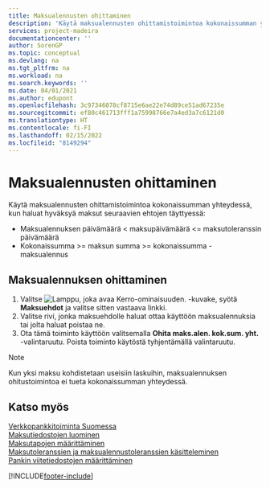```yaml
---
title: Maksualennusten ohittaminen
description: 'Käytä maksualennusten ohittamistoimintoa kokonaissumman yhteydessä, kun haluat hyväksyä maksut seuraavien ehtojen täyttyessä:'
services: project-madeira
documentationcenter: ''
author: SorenGP
ms.topic: conceptual
ms.devlang: na
ms.tgt_pltfrm: na
ms.workload: na
ms.search.keywords: ''
ms.date: 04/01/2021
ms.author: edupont
ms.openlocfilehash: 3c97346078cf8715e6ae22e74d89ce51ad67235e
ms.sourcegitcommit: ef80c461713fff1a75998766e7a4ed3a7c6121d0
ms.translationtype: HT
ms.contentlocale: fi-FI
ms.lasthandoff: 02/15/2022
ms.locfileid: "8149294"
---
```

# <a name="disregard-payment-discounts"></a>Maksualennusten ohittaminen
Käytä maksualennusten ohittamistoimintoa kokonaissumman yhteydessä, kun haluat hyväksyä maksut seuraavien ehtojen täyttyessä:  

- Maksualennuksen päivämäärä < maksupäivämäärä <= maksutoleranssin päivämäärä  
- Kokonaissumma >= maksun summa >= kokonaissumma - maksualennus  

## <a name="to-disregard-a-payment-discount"></a>Maksualennuksen ohittaminen

1.  Valitse ![Lamppu, joka avaa Kerro-ominaisuuden.](../../media/ui-search/search_small.png "Kerro, mitä haluat tehdä") -kuvake, syötä **Maksuehdot** ja valitse sitten vastaava linkki.  
2.  Valitse rivi, jonka maksuehdolle haluat ottaa käyttöön maksualennuksia tai jolta haluat poistaa ne.  
3.  Ota tämä toiminto käyttöön valitsemalla **Ohita maks.alen. kok.sum. yht.** -valintaruutu. Poista toiminto käytöstä tyhjentämällä valintaruutu.  

> [!NOTE]  
>  Kun yksi maksu kohdistetaan useisiin laskuihin, maksualennuksen ohitustoimintoa ei tueta kokonaissumman yhteydessä.  

## <a name="see-also"></a>Katso myös
[Verkkopankkitoiminta Suomessa](electronic-banking-in-finland.md)   
[Maksutiedostojen luominen](how-to-generate-payment-files.md)   
[Maksutapojen määrittäminen](../../finance-payment-methods.md)  
[Maksutoleranssien ja maksualennustoleranssien käsitteleminen](../../finance-payment-tolerance-and-payment-discount-tolerance.md)     
[Pankin viitetiedostojen määrittäminen](how-to-set-up-bank-reference-files.md)


[!INCLUDE[footer-include](../../includes/footer-banner.md)]
